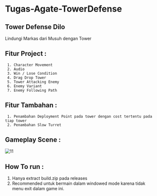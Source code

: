 # Tugas-Agate-TowerDefense

## Tower Defense Dilo
Lindungi Markas dari Musuh dengan Tower

## Fitur Project :
     1.	Character Movement
     2.	Audio
     3.	Win / Lose Condition
     4.	Drag Drop Tower
     5.	Tower Attacking Enemy
     6.	Enemy Variant
     7.	Enemy Following Path


## Fitur Tambahan :
     1. Penambahan Deployment Point pada tower dengan cost tertentu pada tiap tower
     2. Penambahan Slow Turret

## Gameplay Scene :
![11](https://user-images.githubusercontent.com/85096618/134774842-cbacbce7-0e3a-41ab-8a68-0b0f3582b5c6.png)


## How To run :
   1. Hanya extract build.zip pada releases
   2. Recommended untuk bermain dalam windowed mode karena tidak menu exit dalam game ini. 
 
